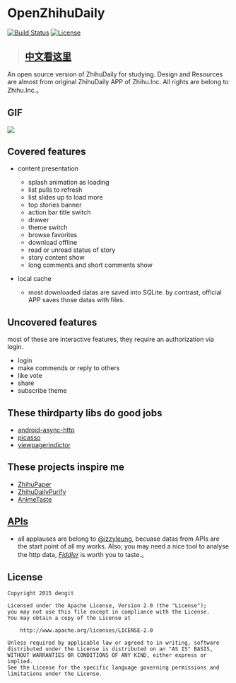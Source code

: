 # OpenZhihuDaily
[![Build Status](https://travis-ci.org/dengit/OpenZhihuDaily.svg?branch=master)](https://travis-ci.org/dengit/OpenZhihuDaily) [![License](https://img.shields.io/badge/license-Apache%202-blue.svg)](https://www.apache.org/licenses/LICENSE-2.0)

> ## [中文看这里](https://github.com/dengit/OpenZhihuDaily/edit/master/README-zh.md)

An open source version of ZhihuDaily for studying. Design and Resources are almost from original ZhihuDaily APP of Zhihu.Inc.
All rights are belong to Zhihu.Inc.。

## GIF
![][0]

## Covered features
  - content presentation
    - splash animation as loading
    - list pulls to refresh
    - list slides up to load more
    - top stories banner
    - action bar title switch
    - drawer
    - theme switch
    - browse favorites
    - download offline
    - read or unread status of story
    - story content show
    - long comments and short comments show
    
  - local cache
    - most downloaded datas are saved into SQLite. by contrast, official APP saves those datas with files.
  
## Uncovered features
  most of these are interactive features, they require an authorization via login.

  - login
  - make commends or reply to others
  - like vote
  - share
  - subscribe theme

## These thirdparty libs do good jobs
  - [android-async-http][1]
  - [picasso][2]
  - [viewpagerindictor][3]
  
## These projects inspire me
  - [ZhihuPaper][4]
  - [ZhihuDailyPurify][5]
  - [AnimeTaste][6]

## [APIs][7]
  - all applauses are belong to [@izzyleung][8], becuase datas from APIs are the start point of all my works. Also, you may      need a nice tool to analyse the http data, [*Fiddler*][9] is worth you to taste.。

## License
    Copyright 2015 dengit
    
    Licensed under the Apache License, Version 2.0 (the "License");
    you may not use this file except in compliance with the License.
    You may obtain a copy of the License at
    
        http://www.apache.org/licenses/LICENSE-2.0
    
    Unless required by applicable law or agreed to in writing, software
    distributed under the License is distributed on an "AS IS" BASIS,
    WITHOUT WARRANTIES OR CONDITIONS OF ANY KIND, either express or implied.
    See the License for the specific language governing permissions and
    limitations under the License.

  [0]: https://cloud.githubusercontent.com/assets/11329773/10941824/1700950a-8348-11e5-9b9a-6ed4c024e8db.gif
  [1]: https://github.com/loopj/android-async-http
  [2]: https://github.com/square/picasso
  [3]: https://github.com/JakeWharton/Android-ViewPagerIndicator
  [4]: https://github.com/cundong/ZhihuPaper
  [5]: https://github.com/izzyleung/ZhihuDailyPurify
  [6]: https://github.com/daimajia/AnimeTaste
  [7]: https://github.com/izzyleung/ZhihuDailyPurify/wiki/%E7%9F%A5%E4%B9%8E%E6%97%A5%E6%8A%A5-API-%E5%88%86%E6%9E%90
  [8]: https://github.com/izzyleung
  [9]: http://www.telerik.com/fiddler
  
